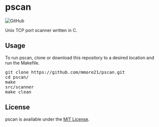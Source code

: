 # pscan

![GitHub](https://img.shields.io/github/license/mmore21/pscan)

Unix TCP port scanner written in C.

## Usage

To run pscan, clone or download this repository to a desired location and run the Makefile.

<pre>
git clone https://github.com/mmore21/pscan.git
cd pscan/
make
src/scanner
make clean
</pre>

## License
pscan is available under the [MIT License](https://github.com/mmore21/pscan/blob/master/LICENSE).
